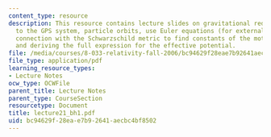 ```yaml
---
content_type: resource
description: This resource contains lecture slides on gravitational redshift, application
  to the GPS system, particle orbits, use Euler equations (for external aging) in
  connection with the Schwarzschild metric to find constants of the motion E and L,
  and deriving the full expression for the effective potential.
file: /media/courses/8-033-relativity-fall-2006/bc94629f28eae7b92641aecbc4bf8502_lecture21_bh1.pdf
file_type: application/pdf
learning_resource_types:
- Lecture Notes
ocw_type: OCWFile
parent_title: Lecture Notes
parent_type: CourseSection
resourcetype: Document
title: lecture21_bh1.pdf
uid: bc94629f-28ea-e7b9-2641-aecbc4bf8502
---
```

